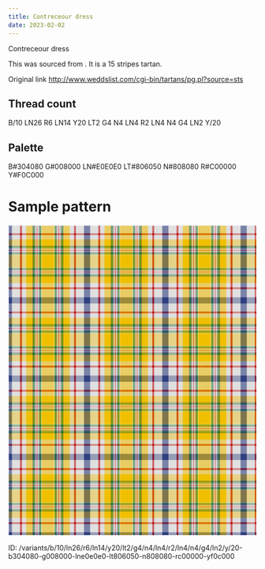 ```yaml
---
title: Contreceour dress
date: 2023-02-02
---
```

Contreceour dress

This was sourced from <no value>.  It is a 15 stripes tartan.

Original link http://www.weddslist.com/cgi-bin/tartans/pg.pl?source=sts

## Thread count
B/10 LN26 R6 LN14 Y20 LT2 G4 N4 LN4 R2 LN4 N4 G4 LN2 Y/20

## Palette
B#304080 G#008000 LN#E0E0E0 LT#806050 N#808080 R#C00000 Y#F0C000

# Sample pattern

![Tartan detail](tartan.png "B/10 LN26 R6 LN14 Y20 LT2 G4 N4 LN4 R2 LN4 N4 G4 LN2 Y/20 tartan")

ID: /variants/b/10/ln26/r6/ln14/y20/lt2/g4/n4/ln4/r2/ln4/n4/g4/ln2/y/20-b304080-g008000-lne0e0e0-lt806050-n808080-rc00000-yf0c000